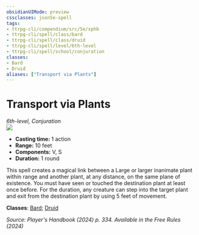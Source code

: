 ```yaml
---
obsidianUIMode: preview
cssclasses: json5e-spell
tags:
- ttrpg-cli/compendium/src/5e/xphb
- ttrpg-cli/spell/class/bard
- ttrpg-cli/spell/class/druid
- ttrpg-cli/spell/level/6th-level
- ttrpg-cli/spell/school/conjuration
classes:
- Bard
- Druid
aliases: ["Transport via Plants"]
---
```

# Transport via Plants
*6th-level, Conjuration*  
![](3-Mechanics/CLI/spells/img/transport-via-plants.webp#right)

- **Casting time:** 1 action
- **Range:** 10 feet
- **Components:** V, S
- **Duration:** 1 round

This spell creates a magical link between a Large or larger inanimate plant within range and another plant, at any distance, on the same plane of existence. You must have seen or touched the destination plant at least once before. For the duration, any creature can step into the target plant and exit from the destination plant by using 5 feet of movement.

**Classes**: [Bard](list-spells-classes-bard); [Druid](list-spells-classes-druid)

*Source: Player's Handbook (2024) p. 334. Available in the Free Rules (2024)*